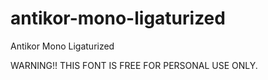 # antikor-mono-ligaturized
Antikor Mono Ligaturized


WARNING!!
THIS FONT IS FREE FOR PERSONAL USE ONLY.
